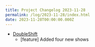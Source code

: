 ```yaml
---
title: Project Changelog 2023-11-28
permalink: /log/2023-11-28/index.html
date: 2023-11-28T00:00:00.000Z
---
```


- [DoubleShift](https://doubleshift.rknight.me) 
    - [feature] Added four new shows
